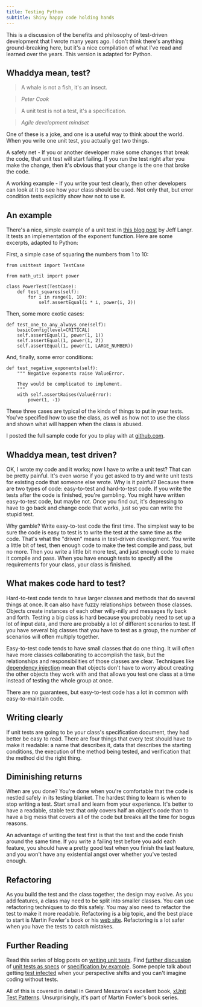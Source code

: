 ```yaml
---
title: Testing Python
subtitle: Shiny happy code holding hands
---
```

This is a discussion of the benefits and philosophy of test-driven development
that I wrote many years ago. I don't think there's anything ground-breaking here,
but it's a nice compilation of what I've read and learned over the years. This
version is adapted for Python.

## Whaddya mean, test? ##
> A whale is not a fish, it's an insect.

> *Peter Cook*

> A unit test is not a test, it's a specification.

> *Agile development mindset*

One of these is a joke, and one is a useful way to think about the world. When
you write one unit test, you actually get two things.

A safety net - If you or another developer make some changes that break the code,
that unit test will start failing. If you run the test right after you make the
change, then it's obvious that your change is the one that broke the code.

A working example - If you write your test clearly, then other developers can
look at it to see how your class should be used. Not only that, but error
condition tests explicitly show how not to use it.

## An example ##
There's a nice, simple example of a unit test in [this blog post][langr] by Jeff
Langr. It tests an implementation of the exponent function. Here are some
excerpts, adapted to Python:

First, a simple case of squaring the numbers from 1 to 10:

    from unittest import TestCase
    
    from math_util import power
    
    class PowerTest(TestCase):
        def test_squares(self):
            for i in range(1, 10):
                self.assertEqual(i * i, power(i, 2))

Then, some more exotic cases:

    def test_one_to_any_always_one(self):
        basicConfig(level=CRITICAL)
        self.assertEqual(1, power(1, 1))
        self.assertEqual(1, power(1, 2))
        self.assertEqual(1, power(1, LARGE_NUMBER))

And, finally, some error conditions:

    def test_negative_exponents(self):
        """ Negative exponents raise ValueError.

        They would be complicated to implement.
        """
        with self.assertRaises(ValueError):
            power(1, -1)

These three cases are typical of the kinds of things to put in your tests.
You've specified how to use the class, as well as how not to use the class and
shown what will happen when the class is abused.

I posted the full sample code for you to play with at [github.com][sample].

[langr]: http://langrsoft.com/2006/06/05/are-tests-specs/
[sample]: https://github.com/donkirkby/testing

## Whaddya mean, test driven? ##
OK, I wrote my code and it works; now I have to write a unit test? That can be
pretty painful. It's even worse if you get asked to try and write unit tests for
existing code that someone else wrote. Why is it painful? Because there are two
types of code: easy-to-test and hard-to-test code. If you write the tests after
the code is finished, you're gambling. You might have written easy-to-test code,
but maybe not. Once you find out, it's depressing to have to go back and change
code that works, just so you can write the stupid test.

Why gamble? Write easy-to-test code the first time. The simplest way to be sure
the code is easy to test is to write the test at the same time as the code.
That's what the "driven" means in test-driven development. You write a little
bit of test, then enough code to make the test compile and pass, but no more.
Then you write a little bit more test, and just enough code to make it compile
and pass. When you have enough tests to specify all the requirements for your
class, your class is finished.

## What makes code hard to test? ##
Hard-to-test code tends to have larger classes and methods that do several
things at once. It can also have fuzzy relationships between those classes.
Objects create instances of each other willy-nilly and messages fly back and
forth. Testing a big class is hard because you probably need to set up a lot of
input data, and there are probably a lot of different scenarios to test. If you
have several big classes that you have to test as a group, the number of
scenarios will often multiply together.

Easy-to-test code tends to have small classes that do one thing. It will often
have more classes collaborating to accomplish the task, but the relationships
and responsibilities of those classes are clear. Techniques like
[dependency injection][depinj] mean that objects don't have to worry about
creating the other objects they work with and that allows you test one class at
a time instead of testing the whole group at once.

There are no guarantees, but easy-to-test code has a lot in common with
easy-to-maintain code.

[depinj]: http://www.martinfowler.com/articles/injection.html

## Writing clearly ##
If unit tests are going to be your class's specification document, they had
better be easy to read. There are four things that every test should have to
make it readable: a name that describes it, data that describes the starting
conditions, the execution of the method being tested, and verification that the
method did the right thing.

## Diminishing returns ##
When are you done? You're done when you're comfortable that the code is nestled
safely in its testing blanket. The hardest thing to learn is when to stop
writing a test. Start small and learn from your experience. It's better to have
a readable, stable test that only covers half an object's code than to have a
big mess that covers all of the code but breaks all the time for bogus reasons.

An advantage of writing the test first is that the test and the code finish
around the same time. If you write a failing test before you add each feature,
you should have a pretty good test when you finish the last feature, and you
won't have any existential angst over whether you've tested enough.

## Refactoring ##
As you build the test and the class together, the design may evolve. As you add
features, a class may need to be split into smaller classes. You can use
refactoring techniques to do this safely. You may also need to refactor the test
to make it more readable. Refactoring is a big topic, and the best place to
start is Martin Fowler's book or his [web site][refactoring]. Refactoring is a
lot safer when you have the tests to catch mistakes.

[refactoring]: http://www.refactoring.com/

## Further Reading ##
Read this series of blog posts on [writing unit tests][test blog]. Find
[further discussion][discuss] of [unit tests as specs][langr] or
[specification by example][example]. Some people talk about getting
[test infected][] when your perspective shifts and you can't imagine coding
without tests.

All of this is covered in detail in Gerard Meszaros's excellent book,
[xUnit Test Patterns][xunit]. Unsurprisingly, it's part of Martin Fowler's book
series.

[test blog]: http://osherove.com/blog/category/unit-testing
[discuss]: http://weblogs.java.net/blog/tball/archive/2004/10/the_problem_wit_1.html
[example]: http://martinfowler.com/bliki/SpecificationByExample.html
[test infected]: http://junit.sourceforge.net/doc/testinfected/testing.htm
[xunit]: http://books.google.ca/books?id=-izOiCEIABQC
